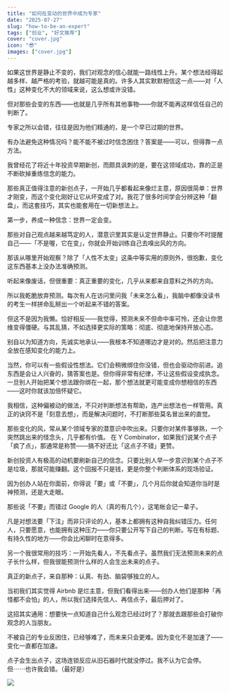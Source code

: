 ```yaml
---
title: "如何在变动的世界中成为专家"
date: "2025-07-27"
slug: "how-to-be-an-expert"
tags: ["创业", "好文推荐"]
cover: "cover.jpg"
icon: "😎"
images: ["cover.jpg"]
---
```

如果这世界是静止不变的，我们对观念的信心就能一路线性上升。某个想法经得起越多样、越严格的考验，就越可能是真的。许多人其实默默相信这一点——对「人性」这种变化不大的领域来说，这么想或许没错。



但对那些会变的东西——也就是几乎所有其他事物——你就不能再这样信任自己的判断了。



专家之所以会错，往往是因为他们精通的，是一个早已过期的世界。



有办法避免这种情况吗？能不能不被过时信念困住？答案是——可以，但得靠一点方法。



我曾经花了将近十年投资早期新创，而颇具讽刺的是，要在这领域成功，靠的正是不断砍掉重练信念的能力。



那些真正值得注意的新创点子，一开始几乎都看起来像烂主意，原因很简单：世界才刚变，而这个变化刚好让它从坏变成了对。我花了很多时间学会分辨这种「翻盘」，而这套技巧，其实也能套用在一切新想法上。



第一步，养成一种信念：世界一定会变。



那些对自己观点越来越笃定的人，潜意识里其实是认定世界静止。只要你不时提醒自己——「不是喔，它在变」，你就会开始训练自己去嗅出风的方向。



那该从哪里开始观察？除了「人性不太变」这条中等实用的原则外，很抱歉，变化这东西基本上没办法准确预测。



听起来像废话，但很重要：真正重要的变化，几乎从来都来自意料之外的方向。



所以我乾脆放弃预测。每次有人在访问里问我「未来怎么看」，我脑中都像没读书的考生一样拼命乱掰出一个听起来不错的答案。



但这不是因为我懒。恰好相反——我觉得，预测未来不但命中率可怜，还会让你思维变得僵硬。与其乱猜，不如选择更实际的策略：彻底、彻底地保持开放心态。



别自以为知道方向，先诚实地承认——我根本不知道哪边才是对的。然后把注意力全放在感知变化的能力上。



当然，你可以有一些假设性想法。它们会稍微绑住你没错，但也会驱动你前进。追东西是会让人兴奋的，猜答案也是。但你得非常有纪律，不让这些假设变成执念。
一旦别人开始把某个想法跟你绑在一起，那个想法就更可能变成你想相信的东西——这时你就该加倍怀疑它。



我相信，这种偏被动的做法，不只对判断想法有帮助，连产出想法也一样管用。真正的诀窍不是「刻意去想」，而是解决问题时，不打断那些莫名冒出来的直觉。



那些变化的风，常从某个领域专家的潜意识中吹出来。只要你对某件事够熟，一个突然跳出来的怪念头，几乎都有价值。
在 Y Combinator，如果我们说某个点子「疯了点」，那通常是称赞——搞不好还比「这点子不错」更赞。



新创投资人有极高的动机要刷新自己的信念。只要比别人早一步意识到某个点子不是垃圾，那就可能赚翻。这个回报不只是钱，更是你整个判断体系的现场验证。



因为创办人站在你面前，你得说「要」或「不要」，几个月后你就会知道你当时是神预测，还是大走眼。



那些说「不要」而错过 Google 的人（真的有几个），这笔帐会记一辈子。



凡是对想法要「下注」而非只评论的人，基本上都拥有这种自我纠错压力。任何人，只要愿意，也能拥有这种压力——你只要公开写下自己的判断。写在有标题、有持久性的地方——你会比闲聊时在意得多。



另一个我很常用的技巧：一开始先看人，不先看点子。虽然我们无法预测未来的点子长什么样，但我很能预测什么样的人会生出未来的点子。



真正的新点子，来自那种：认真、有劲、脑袋够独立的人。



当初我们其实觉得 Airbnb 是烂主意，但我们看得出来——创办人他们是那种「再怪都不会怕」的人，所以我们选择先信人、再信点子，最后押对了。



这招其实通用：想要快一点知道自己什么观念已经过时了？那就去跟那些会打破你观念的人当朋友。



不被自己的专业反困住，已经够难了，而未来只会更难。因为变化不是加速了——变化一直都在加速。



点子会生出点子，这场连锁反应从旧石器时代就没停过。我不认为它会停。
但⋯⋯也许我会错。（最好是）




![](https://prod-files-secure.s3.us-west-2.amazonaws.com/112d0858-5090-4d34-a606-b75eb8d65fd2/46476355-9cf3-4e99-9b7a-3531bc426380/1000202064.png?X-Amz-Algorithm=AWS4-HMAC-SHA256&X-Amz-Content-Sha256=UNSIGNED-PAYLOAD&X-Amz-Credential=ASIAZI2LB466TIOJPFGQ%2F20251001%2Fus-west-2%2Fs3%2Faws4_request&X-Amz-Date=20251001T181852Z&X-Amz-Expires=3600&X-Amz-Security-Token=IQoJb3JpZ2luX2VjEIL%2F%2F%2F%2F%2F%2F%2F%2F%2F%2FwEaCXVzLXdlc3QtMiJIMEYCIQDNVM%2F05R906iZoacdmkeJcdLvz9NUvN3HVCRBABTEM0QIhANJq0fm1ONjUjLkxwQTfLoO9II0IieDTNBH%2F5pAjXJ7TKv8DCBsQABoMNjM3NDIzMTgzODA1IgxtNrrUjLNfG67SdMUq3APjIzZ%2BYQlk8%2B0WCBRUTRxvV4yUVIpq6IPDUC8yGF0dP7Sx7lj4lCj8Cqhm85%2BSGsRzCg8hWNar%2FC4%2B2Lcx%2BV226B5n12BkXcCHdC66jVYFD5xnpGTi%2B5TxyNWTIWL%2FlPYDYXFA9Pv1Rm%2BuUpubQf5BOsSRKpgpW3cZL3vzWwzxM8CzHppvpcWqTTnGyVkX4BEiUQ9WFpBRVhsHyAeK2CHP%2BLv5i4DL33L8XENuVrZiTOhNi2EPkVe2EN7nU7pOGZ%2FFZMfPpbl5ZGkhsRfpkp14oWjiDzt39uivrp%2FWVewz2aPjWE37XmZ7kd9NIrzMZrE8%2FjhkYB7xfUfQJOyi8HCl5pFQU%2B388JRbih8iKq5cL48gycnsT5rkTyvZIBcNI55NPJOTDs9hGSu5HIBQkpEhGsjZXmJswWdOP5rh22VjjykEDUM2Av7EUoqfrWcZPQyXNnTJHbu73gikzh3zWpGocBLNp9k3m8IraZ5uBVnECm07991Hxk6%2Bf02Ovicyd2jxABBfRBczqq6XLZ83VK0HJNRgMze6ZNjNAznQsbaimNLLocjFxtm%2BlXsRFym3qD1U1nTvV%2BVH0Jqy8SnI8BkfuAYUTndxQE%2Bh6ZimN5%2FJZAn8%2FKhV%2FiXLSykUaTCW0PXGBjqkAanwoFsiBre2Y738YfMrhT1yZjr1LEELlxHWsLKuh%2F%2FyyVbPdMwymIHAbvO9s4Y8yZW91v4sQASSQPxjP9nIfzuS9YQ8urcB4mEGlyngfxfK49g88sgL4flpYPMAEWkfcCAOIA0ljHkWy%2F%2FnOUCRSAkSsVJ%2BXYtyVc4TqBGAOlivWc6ol45GeHH28zsA9BNdJAaNKLaOPyJ8nuHTZj7%2BBqDPG8k7&X-Amz-Signature=7c8bcf5b3abeb8bbbae2a7e16a3060cdb5616a8094128876b104f38460ee504e&X-Amz-SignedHeaders=host&x-amz-checksum-mode=ENABLED&x-id=GetObject)

